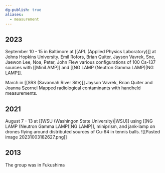 ```yaml
---
dg-publish: true
aliases:
  - measurement
---
```

## 2023
September 10 - 15 in Baltimore at [[APL (Applied Physics Laboratory)]] at Johns Hopkins University.
Emil Rofors, Brian Quiter, Jayson Vavrek, Sne, Jaewon Lee, Noa, Peter, John
Flew various configurations of 100 Cs-137 sources with [[MiniLAMP]] and [[NG LAMP (Neutron Gamma LAMP)|NG LAMP]].

March in [[SRS (Savannah River Site)]]
Jayson Vavrek, Brian Quiter and Joanna Szornel
Mapped radiological contaminants with handheld measurements.



## 2021
August 7 - 13 at [[WSU (Washingon State University)|WSU]] using [[NG LAMP (Neutron Gamma LAMP)|NG LAMP]], miniprism, and jank-lamp on drones flying around distributed sources of Cu-64 in tennis balls.
![[Pasted image 20231003182627.png]]

## 2013
The group was in Fukushima